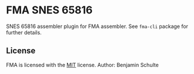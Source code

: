FMA SNES 65816
==============

SNES 65816 assembler plugin for FMA assembler. See `fma-cli` package for
further details.


License
-------

FMA is licensed with the [MIT](./LICENSE.md) license. Author: Benjamin Schulte
